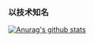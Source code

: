 ### 以技术知名 

<!--
**iamlay/iamlay** is a ✨ _special_ ✨ repository because its `README.md` (this file) appears on your GitHub profile.

Here are some ideas to get you started:

- 🔭 Focusing on Swift& Objective-C & iOS 
- 🌱 I’m currently learning Swift

-->

[![Anurag's github stats](https://github-readme-stats.vercel.app/api?username=iamlay)](https://github.com/anuraghazra/github-readme-stats?theme=tokyonight)
